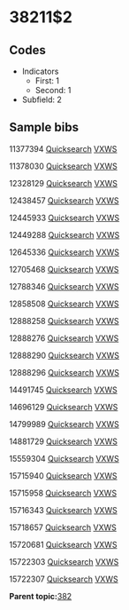# 38211$2

## Codes

-   Indicators
    -   First: 1
    -   Second: 1
-   Subfield: 2

## Sample bibs

11377394 [Quicksearch](https://search.library.yale.edu/catalog/11377394) [VXWS](http://prodorbis.library.yale.edu:7014/vxws/GetHoldingsService?bibId=11377394)

11378030 [Quicksearch](https://search.library.yale.edu/catalog/11378030) [VXWS](http://prodorbis.library.yale.edu:7014/vxws/GetHoldingsService?bibId=11378030)

12328129 [Quicksearch](https://search.library.yale.edu/catalog/12328129) [VXWS](http://prodorbis.library.yale.edu:7014/vxws/GetHoldingsService?bibId=12328129)

12438457 [Quicksearch](https://search.library.yale.edu/catalog/12438457) [VXWS](http://prodorbis.library.yale.edu:7014/vxws/GetHoldingsService?bibId=12438457)

12445933 [Quicksearch](https://search.library.yale.edu/catalog/12445933) [VXWS](http://prodorbis.library.yale.edu:7014/vxws/GetHoldingsService?bibId=12445933)

12449288 [Quicksearch](https://search.library.yale.edu/catalog/12449288) [VXWS](http://prodorbis.library.yale.edu:7014/vxws/GetHoldingsService?bibId=12449288)

12645336 [Quicksearch](https://search.library.yale.edu/catalog/12645336) [VXWS](http://prodorbis.library.yale.edu:7014/vxws/GetHoldingsService?bibId=12645336)

12705468 [Quicksearch](https://search.library.yale.edu/catalog/12705468) [VXWS](http://prodorbis.library.yale.edu:7014/vxws/GetHoldingsService?bibId=12705468)

12788346 [Quicksearch](https://search.library.yale.edu/catalog/12788346) [VXWS](http://prodorbis.library.yale.edu:7014/vxws/GetHoldingsService?bibId=12788346)

12858508 [Quicksearch](https://search.library.yale.edu/catalog/12858508) [VXWS](http://prodorbis.library.yale.edu:7014/vxws/GetHoldingsService?bibId=12858508)

12888258 [Quicksearch](https://search.library.yale.edu/catalog/12888258) [VXWS](http://prodorbis.library.yale.edu:7014/vxws/GetHoldingsService?bibId=12888258)

12888276 [Quicksearch](https://search.library.yale.edu/catalog/12888276) [VXWS](http://prodorbis.library.yale.edu:7014/vxws/GetHoldingsService?bibId=12888276)

12888290 [Quicksearch](https://search.library.yale.edu/catalog/12888290) [VXWS](http://prodorbis.library.yale.edu:7014/vxws/GetHoldingsService?bibId=12888290)

12888296 [Quicksearch](https://search.library.yale.edu/catalog/12888296) [VXWS](http://prodorbis.library.yale.edu:7014/vxws/GetHoldingsService?bibId=12888296)

14491745 [Quicksearch](https://search.library.yale.edu/catalog/14491745) [VXWS](http://prodorbis.library.yale.edu:7014/vxws/GetHoldingsService?bibId=14491745)

14696129 [Quicksearch](https://search.library.yale.edu/catalog/14696129) [VXWS](http://prodorbis.library.yale.edu:7014/vxws/GetHoldingsService?bibId=14696129)

14799989 [Quicksearch](https://search.library.yale.edu/catalog/14799989) [VXWS](http://prodorbis.library.yale.edu:7014/vxws/GetHoldingsService?bibId=14799989)

14881729 [Quicksearch](https://search.library.yale.edu/catalog/14881729) [VXWS](http://prodorbis.library.yale.edu:7014/vxws/GetHoldingsService?bibId=14881729)

15559304 [Quicksearch](https://search.library.yale.edu/catalog/15559304) [VXWS](http://prodorbis.library.yale.edu:7014/vxws/GetHoldingsService?bibId=15559304)

15715940 [Quicksearch](https://search.library.yale.edu/catalog/15715940) [VXWS](http://prodorbis.library.yale.edu:7014/vxws/GetHoldingsService?bibId=15715940)

15715958 [Quicksearch](https://search.library.yale.edu/catalog/15715958) [VXWS](http://prodorbis.library.yale.edu:7014/vxws/GetHoldingsService?bibId=15715958)

15716343 [Quicksearch](https://search.library.yale.edu/catalog/15716343) [VXWS](http://prodorbis.library.yale.edu:7014/vxws/GetHoldingsService?bibId=15716343)

15718657 [Quicksearch](https://search.library.yale.edu/catalog/15718657) [VXWS](http://prodorbis.library.yale.edu:7014/vxws/GetHoldingsService?bibId=15718657)

15720681 [Quicksearch](https://search.library.yale.edu/catalog/15720681) [VXWS](http://prodorbis.library.yale.edu:7014/vxws/GetHoldingsService?bibId=15720681)

15722303 [Quicksearch](https://search.library.yale.edu/catalog/15722303) [VXWS](http://prodorbis.library.yale.edu:7014/vxws/GetHoldingsService?bibId=15722303)

15722307 [Quicksearch](https://search.library.yale.edu/catalog/15722307) [VXWS](http://prodorbis.library.yale.edu:7014/vxws/GetHoldingsService?bibId=15722307)

**Parent topic:**[382](../../tags/382/382.md)

